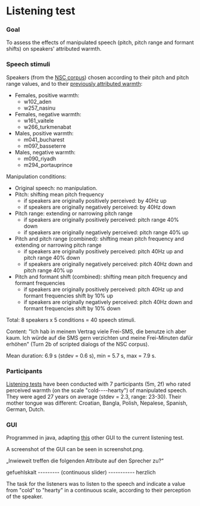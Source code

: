 # Listening test 

### Goal

To assess the effects of manipulated speech (pitch, pitch range and formant shifts) on speakers' attributed warmth.



### Speech stimuli

Speakers (from the [NSC corpus](http://www.qu.tu-berlin.de/?id=nsc-corpus)) chosen according to their pitch and pitch range values, and to their [previously attributed warmth](https://github.com/laufergall/Subjective_Speaker_Characteristics/tree/master/doc/listening_tests):

* Females, positive warmth: 
  * w102_aden
  * w257_nasinu
* Females, negative warmth: 
  * w161_vaitele
  * w266_turkmenabat
* Males, positive warmth:
  * m041_bucharest
  * m097_basseterre
* Males, negative warmth:
  * m090_riyadh
  * m294_portauprince



Manipulation conditions:

* Original speech: no manipulation.
* Pitch: shifting mean pitch frequency
  * if speakers are originally positively perceived: by 40Hz up 
  * if speakers are originally negatively perceived: by 40Hz down 
* Pitch range: extending or narrowing pitch range
  * if speakers are originally positively perceived: pitch range 40% down
  * if speakers are originally negatively perceived: pitch range 40% up
* Pitch and pitch range (combined): shifting mean pitch frequency and extending or narrowing pitch range
  * if speakers are originally positively perceived: pitch 40Hz up and pitch range 40% down
  * if speakers are originally negatively perceived: pitch 40Hz down and pitch range 40% up
* Pitch and formant shift (combined): shifting mean pitch frequency and formant frequencies
  * if speakers are originally positively perceived: pitch 40Hz up and formant frequencies shift by 10% up
  * if speakers are originally negatively perceived: pitch 40Hz down and formant frequencies shift by 10% down

Total: 8 speakers x 5 conditions = 40 speech stimuli.

Content: "Ich hab in meinem Vertrag viele Frei-SMS, die benutze ich aber kaum. Ich würde auf die SMS gern verzichten und meine Frei-Minuten dafür erhöhen" (Turn 2b of scripted dialogs of the NSC corpus).

Mean duration: 6.9 s (stdev = 0.6 s), min = 5.7 s, max = 7.9 s.



### Participants

[Listening tests](https://github.com/laufergall/Speaker_Characteristics_Of_Manipulated_Speech/tree/master/listening_test) have been conducted with 7 participants (5m, 2f) who rated perceived warmth (on the scale "cold----hearty") of manipulated speech. They were aged 27 years on average (stdev = 2.3, range: 23-30). Their mother tongue was different: Croatian, Bangla, Polish, Nepalese, Spanish, German, Dutch.



### GUI

Programmed in java, adapting [this](https://github.com/laufergall/GUI_SpeakerCharacteristics) other GUI to the current listening test.

A screenshot of the GUI can be seen in screenshot.png.



„Inwieweit treffen die folgenden Attribute auf den Sprecher zu?“

gefuehlskalt --------- (continuous slider) ----------- herzlich



The task for the listeners was to listen to the speech and indicate a value from "cold" to "hearty" in a continuous scale, according to their perception of the speaker.


